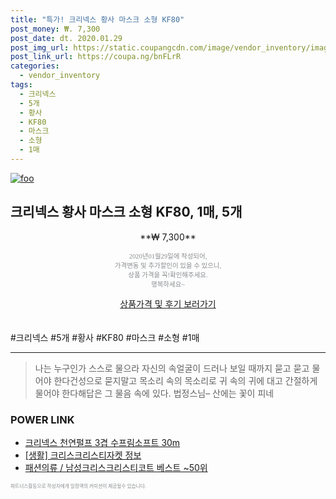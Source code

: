 ```yaml
--- 
title: "특가! 크리넥스 황사 마스크 소형 KF80" 
post_money: ₩. 7,300 
post_date: dt. 2020.01.29 
post_img_url: https://static.coupangcdn.com/image/vendor_inventory/images/2017/04/12/17/3/349fbb51-d2f6-4cc7-ac28-e6fab3f0ea7b.jpg 
post_link_url: https://coupa.ng/bnFLrR 
categories: 
  - vendor_inventory 
tags: 
  - 크리넥스 
  - 5개 
  - 황사 
  - KF80 
  - 마스크 
  - 소형 
  - 1매 
--- 
```

[![foo](https://static.coupangcdn.com/image/vendor_inventory/images/2017/04/12/17/3/349fbb51-d2f6-4cc7-ac28-e6fab3f0ea7b.jpg)](https://coupa.ng/bnFLrR) 

## 크리넥스 황사 마스크 소형 KF80, 1매, 5개 
<p style="text-align: center;">**₩ 7,300**</p> 
<p style="text-align: center;"><span style="color: #898c8f; font-family: Georgia,Times,serif; font-size: 0.75em;">2020년01월29일에 작성되어, <br>가격변동 및 추가할인이 있을 수 있으니,<br> 상품 가격을 꼭!확인해주세요.<br>행복하세요~</span> 
</p>	 
<div markdown="0" style="text-align: center;"><a href="https://coupa.ng/bnFLrR" class="btn btn--success">상품가격 및 후기 보러가기</a></div> 
<br><br> 
  #크리넥스 #5개 #황사 #KF80 #마스크 #소형 #1매 
<hr> 

> 나는 누구인가 스스로 물으라 자신의 속얼굴이 드러나 보일 때까지 묻고 묻고 물어야 한다건성으로 묻지말고 목소리 속의 목소리로 귀 속의 귀에 대고 간절하게 물어야 한다해답은 그 물음 속에 있다. 법정스님–  산에는 꽃이 피네 


### POWER LINK

* <a href="https://blog.naver.com/sakai111/221784682417" target="_blank">크리넥스 천연펄프 3겹 수프림소프트 30m</a>
* <a href="https://blog.naver.com/santokki14/221776023127" target="_blank"> [생활] 크리스크리스티자켓 정보 </a>
* <a href="https://blog.naver.com/santokki14/221776474906" target="_blank">패션의류 / 남성크리스크리스티코트 베스트 ~50위</a>

<span style="color: #898c8f; font-family: Georgia,Times,serif; font-size: 0.55em;">파트너스활동으로 작성자에게 일정액의 커미션이 제공될수 있습니다.</span> 
